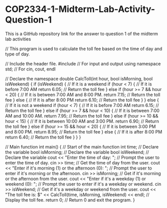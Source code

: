 # COP2334-1-Midterm-Lab-Activity-Question-1
This is a GitHub repository link for the answer to question 1 of the midterm lab activities

// This program is used to calculate the toll fee based on the time of day and type of day.

// Include the header file.
#include <iostream> // For input and output
using namespace std; // For cin, cout, endl

// Declare the namespace
double CalcToll(int hour, bool isMorning, bool isWeekend) {
  if (isWeekend) { // If it is a weekend
    if (hour < 7) { // If it is before 7:00 AM
      return 6.05; // Return the toll fee
    }
    else if (hour >= 7 && hour < 20) { // If it is between 7:00 AM and 8:00 PM.
      return 7.15; // Return the toll fee
    }
    else { // If it is after 8:00 PM
      return 6.10; // Return the toll fee
    }
  }
  else { // If it is not a weekend
    if (hour < 7) { // If it is before 7:00 AM
      return 6.15; // Return the toll fee
    }
    else if (hour >= 7 && hour < 10) { // If it is between 7:00 AM and 10:00 AM.
      return 7.95; // Return the toll fee
    }
    else if (hour >= 10 && hour < 15) { // If it is between 10:00 AM and 3:00 PM.
      return 6.90; // Return the toll fee
    }
    else if (hour >= 15 && hour < 20) { // If it is between 3:00 PM and 8:00 PM.
      return 8.95; // Return the toll fee
    }
    else { // If it is after 8:00 PM
      return 6.40; // Return the toll fee
    }
  }
}

// Main function
int main() { // Start of the main function
  int time; // Declare the variable
  bool isMorning; // Declare the variable
  bool isWeekend; // Declare the variable
  cout << "Enter the time of day: "; // Prompt the user to enter the time of day.
  cin >> time; // Get the time of day from the user.
  cout << "Enter if it's morning (1) or the afternoon (0): "; // Prompt the user to enter if it's morning or the afternoon.
  cin >> isMorning; // Get if it's morning or the afternoon from the user.
  cout << "Enter if it's a weekday (1) or weekend (0): "; // Prompt the user to enter if it's a weekday or weekend.
  cin >> isWeekend; // Get if it's a weekday or weekend from the user.
  cout << "The toll fee is: $" << CalcToll(time, isMorning, isWeekend) << endl; // Display the toll fee.
  return 0; // Return 0 and exit the program.
}
